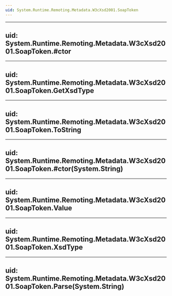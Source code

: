 ```yaml
---
uid: System.Runtime.Remoting.Metadata.W3cXsd2001.SoapToken
---
```


---
uid: System.Runtime.Remoting.Metadata.W3cXsd2001.SoapToken.#ctor
---

---
uid: System.Runtime.Remoting.Metadata.W3cXsd2001.SoapToken.GetXsdType
---

---
uid: System.Runtime.Remoting.Metadata.W3cXsd2001.SoapToken.ToString
---

---
uid: System.Runtime.Remoting.Metadata.W3cXsd2001.SoapToken.#ctor(System.String)
---

---
uid: System.Runtime.Remoting.Metadata.W3cXsd2001.SoapToken.Value
---

---
uid: System.Runtime.Remoting.Metadata.W3cXsd2001.SoapToken.XsdType
---

---
uid: System.Runtime.Remoting.Metadata.W3cXsd2001.SoapToken.Parse(System.String)
---
